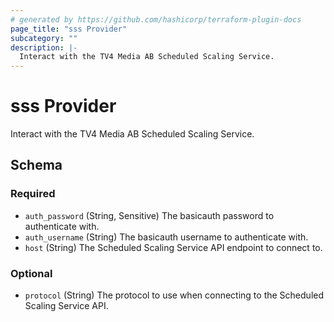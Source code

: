 ```yaml
---
# generated by https://github.com/hashicorp/terraform-plugin-docs
page_title: "sss Provider"
subcategory: ""
description: |-
  Interact with the TV4 Media AB Scheduled Scaling Service.
---
```


# sss Provider

Interact with the TV4 Media AB Scheduled Scaling Service.



<!-- schema generated by tfplugindocs -->
## Schema

### Required

- `auth_password` (String, Sensitive) The basicauth password to authenticate with.
- `auth_username` (String) The basicauth username to authenticate with.
- `host` (String) The Scheduled Scaling Service API endpoint to connect to.

### Optional

- `protocol` (String) The protocol to use when connecting to the Scheduled Scaling Service API.
